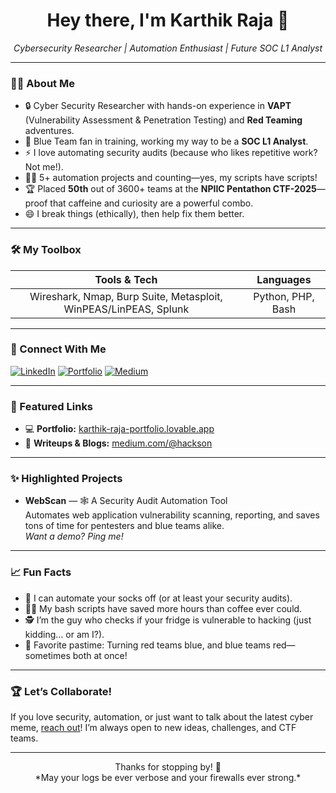 <!-- Profile README for karthikr017 -->

<h1 align="center">Hey there, I'm Karthik Raja 👋</h1>
<p align="center"><em>Cybersecurity Researcher | Automation Enthusiast | Future SOC L1 Analyst</em></p>

---

### 🕵️‍♂️ About Me

- 🔒 Cyber Security Researcher with hands-on experience in **VAPT** (Vulnerability Assessment & Penetration Testing) and **Red Teaming** adventures.
- 💙 Blue Team fan in training, working my way to be a **SOC L1 Analyst**.
- ⚡️ I love automating security audits (because who likes repetitive work? Not me!).
- 🤹‍♂️ 5+ automation projects and counting—yes, my scripts have scripts!
- 🏆 Placed **50th** out of 3600+ teams at the **NPIIC Pentathon CTF-2025**—proof that caffeine and curiosity are a powerful combo.
- 😄 I break things (ethically), then help fix them better.

---

### 🛠️ My Toolbox

| Tools & Tech | Languages |
|:---:|:---:|
| Wireshark, Nmap, Burp Suite, Metasploit, WinPEAS/LinPEAS, Splunk | Python, PHP, Bash |

---

### 🚀 Connect With Me

[![LinkedIn](https://img.shields.io/badge/LinkedIn-blue?logo=linkedin&logoColor=white)](https://www.linkedin.com/in/karthikr-cybersecurity/)
[![Portfolio](https://img.shields.io/badge/Portfolio-Website-brightgreen)](https://karthik-raja-portfolio.lovable.app/)
[![Medium](https://img.shields.io/badge/Medium-Writeups-black?logo=medium&logoColor=white)](https://medium.com/@hackson)

---

### 🔗 Featured Links

- 💻 **Portfolio:** [karthik-raja-portfolio.lovable.app](https://karthik-raja-portfolio.lovable.app/)
- 📝 **Writeups & Blogs:** [medium.com/@hackson](https://medium.com/@hackson)

---

### ✨ Highlighted Projects

- **WebScan** — 🕸️ A Security Audit Automation Tool  
  Automates web application vulnerability scanning, reporting, and saves tons of time for pentesters and blue teams alike.  
  _Want a demo? Ping me!_

---

### 📈 Fun Facts

- 🤖 I can automate your socks off (or at least your security audits).
- 🧑‍💻 My bash scripts have saved more hours than coffee ever could.
- 🕵️ I’m the guy who checks if your fridge is vulnerable to hacking (just kidding… or am I?).
- 🎯 Favorite pastime: Turning red teams blue, and blue teams red—sometimes both at once!

---

### 🏆 Let’s Collaborate!

If you love security, automation, or just want to talk about the latest cyber meme, [reach out](https://www.linkedin.com/in/karthikr-cybersecurity/)! I’m always open to new ideas, challenges, and CTF teams.

---

<p align="center">Thanks for stopping by! 🚀<br/>*May your logs be ever verbose and your firewalls ever strong.*</p>
